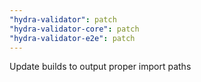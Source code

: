 ```yaml
---
"hydra-validator": patch
"hydra-validator-core": patch
"hydra-validator-e2e": patch
---
```


Update builds to output proper import paths
